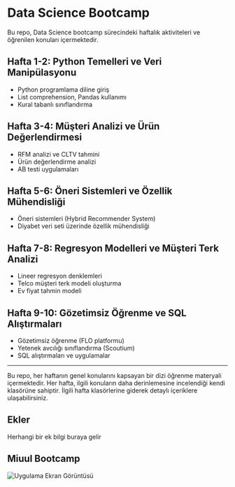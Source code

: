 # Data Science Bootcamp

Bu repo, Data Science bootcamp sürecindeki haftalık aktiviteleri ve öğrenilen konuları içermektedir.

## Hafta 1-2: Python Temelleri ve Veri Manipülasyonu

- Python programlama diline giriş
- List comprehension, Pandas kullanımı
- Kural tabanlı sınıflandırma

## Hafta 3-4: Müşteri Analizi ve Ürün Değerlendirmesi

- RFM analizi ve CLTV tahmini
- Ürün değerlendirme analizi
- AB testi uygulamaları

## Hafta 5-6: Öneri Sistemleri ve Özellik Mühendisliği

- Öneri sistemleri (Hybrid Recommender System)
- Diyabet veri seti üzerinde özellik mühendisliği

## Hafta 7-8: Regresyon Modelleri ve Müşteri Terk Analizi

- Lineer regresyon denklemleri
- Telco müşteri terk modeli oluşturma
- Ev fiyat tahmin modeli

## Hafta 9-10: Gözetimsiz Öğrenme ve SQL Alıştırmaları

- Gözetimsiz öğrenme (FLO platformu)
- Yetenek avcılığı sınıflandırma (Scoutium)
- SQL alıştırmaları ve uygulamalar

---

Bu repo, her haftanın genel konularını kapsayan bir dizi öğrenme materyali içermektedir. Her hafta, ilgili konuların daha derinlemesine incelendiği kendi klasörüne sahiptir. İlgili hafta klasörlerine giderek detaylı içeriklere ulaşabilirsiniz.

## Ekler

Herhangi bir ek bilgi buraya gelir

  
## Miuul Bootcamp

![Uygulama Ekran Görüntüsü](https://i.imgur.com/Qw5hJY5.png)

  
